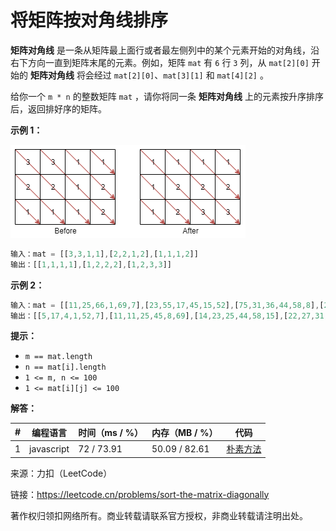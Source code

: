 # 将矩阵按对角线排序

**矩阵对角线** 是一条从矩阵最上面行或者最左侧列中的某个元素开始的对角线，沿右下方向一直到矩阵末尾的元素。例如，矩阵 `mat` 有 `6` 行 `3` 列，从 `mat[2][0]` 开始的 **矩阵对角线** 将会经过 `mat[2][0]`、`mat[3][1]` 和 `mat[4][2]` 。

给你一个 `m * n` 的整数矩阵 `mat` ，请你将同一条 **矩阵对角线** 上的元素按升序排序后，返回排好序的矩阵。

**示例 1：**

![示例1](./eg1.png)

``` javascript
输入：mat = [[3,3,1,1],[2,2,1,2],[1,1,1,2]]
输出：[[1,1,1,1],[1,2,2,2],[1,2,3,3]]
```

**示例 2：**

``` javascript
输入：mat = [[11,25,66,1,69,7],[23,55,17,45,15,52],[75,31,36,44,58,8],[22,27,33,25,68,4],[84,28,14,11,5,50]]
输出：[[5,17,4,1,52,7],[11,11,25,45,8,69],[14,23,25,44,58,15],[22,27,31,36,50,66],[84,28,75,33,55,68]]
```

**提示：**

- `m == mat.length`
- `n == mat[i].length`
- `1 <= m, n <= 100`
- `1 <= mat[i][j] <= 100`

**解答：**

**#**|**编程语言**|**时间（ms / %）**|**内存（MB / %）**|**代码**
--|--|--|--|--
1|javascript|72 / 73.91|50.09 / 82.61|[朴素方法](./javascript/ac_v1.js)

来源：力扣（LeetCode）

链接：https://leetcode.cn/problems/sort-the-matrix-diagonally

著作权归领扣网络所有。商业转载请联系官方授权，非商业转载请注明出处。
